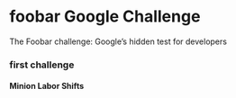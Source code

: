 # foobar Google Challenge

The Foobar challenge: Google’s hidden test for developers


### first challenge 

#### Minion Labor Shifts
